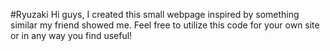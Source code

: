 #Ryuzaki
Hi guys,
I created this small webpage inspired by something similar my friend showed me. Feel free to utilize this code for your own site or in any way you find useful!
